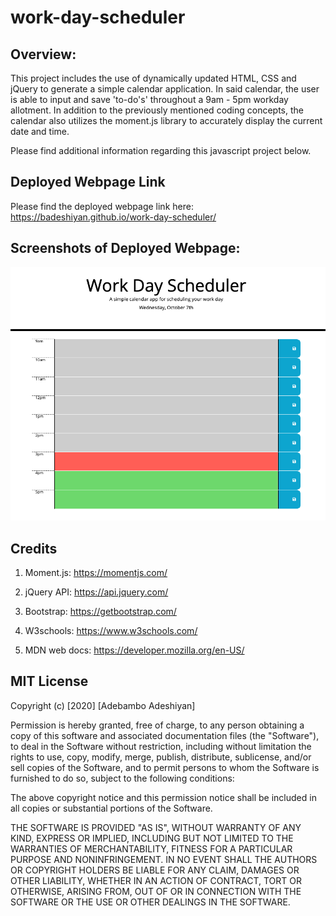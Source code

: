 # work-day-scheduler

## Overview:

This project includes the use of dynamically updated HTML, CSS and jQuery to generate a simple calendar application. In said calendar, the user is able to input and save 'to-do's' throughout a 9am - 5pm workday allotment. In addition to the previously mentioned coding concepts, the calendar also utilizes the moment.js library to accurately display the current date and time.

Please find additional information regarding this javascript project below.

## Deployed Webpage Link

Please find the deployed webpage link here: https://badeshiyan.github.io/work-day-scheduler/

## Screenshots of Deployed Webpage:

![Adeshiyan Workday Calendar](./assets/wdcscreenshot.png)

## Credits

1. Moment.js: https://momentjs.com/

2. jQuery API: https://api.jquery.com/

3. Bootstrap: https://getbootstrap.com/

4. W3schools: https://www.w3schools.com/

5. MDN web docs: https://developer.mozilla.org/en-US/

## MIT License

Copyright (c) [2020] [Adebambo Adeshiyan]

Permission is hereby granted, free of charge, to any person obtaining a copy
of this software and associated documentation files (the "Software"), to deal
in the Software without restriction, including without limitation the rights
to use, copy, modify, merge, publish, distribute, sublicense, and/or sell
copies of the Software, and to permit persons to whom the Software is
furnished to do so, subject to the following conditions:

The above copyright notice and this permission notice shall be included in all
copies or substantial portions of the Software.

THE SOFTWARE IS PROVIDED "AS IS", WITHOUT WARRANTY OF ANY KIND, EXPRESS OR
IMPLIED, INCLUDING BUT NOT LIMITED TO THE WARRANTIES OF MERCHANTABILITY,
FITNESS FOR A PARTICULAR PURPOSE AND NONINFRINGEMENT. IN NO EVENT SHALL THE
AUTHORS OR COPYRIGHT HOLDERS BE LIABLE FOR ANY CLAIM, DAMAGES OR OTHER
LIABILITY, WHETHER IN AN ACTION OF CONTRACT, TORT OR OTHERWISE, ARISING FROM,
OUT OF OR IN CONNECTION WITH THE SOFTWARE OR THE USE OR OTHER DEALINGS IN THE
SOFTWARE.

```

```
